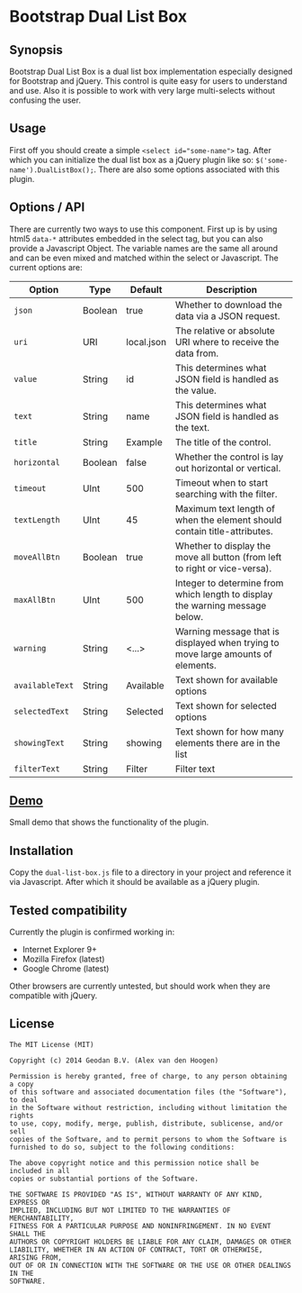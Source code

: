 # Bootstrap Dual List Box

## Synopsis

Bootstrap Dual List Box is a dual list box implementation especially designed for Bootstrap and jQuery. This control is
quite easy for users to understand and use. Also it is possible to work with very large multi-selects without confusing
the user.

## Usage

First off you should create a simple `<select id="some-name">` tag. After which you can initialize the dual list box
as a jQuery plugin like so: `$('some-name').DualListBox();`. There are also some options associated with this plugin.

## Options / API

There are currently two ways to use this component. First up is by using html5 `data-*` attributes embedded in the
select tag, but you can also provide a Javascript Object. The variable names are the same all around and can be even
mixed and matched within the select or Javascript. The current options are: 

| Option            | Type    | Default    | Description |
| ------------      | ------- | ---------- | ----------- |
| `json`            | Boolean | true       | Whether to download the data via a JSON request.  |
| `uri`             | URI     | local.json | The relative or absolute URI where to receive the data from. | 
| `value`           | String  | id         | This determines what JSON field is handled as the value. |
| `text`            | String  | name       | This determines what JSON field is handled as the text. | 
| `title`           | String  | Example    | The title of the control. |
| `horizontal`      | Boolean | false      | Whether the control is lay out horizontal or vertical. |
| `timeout`         | UInt    | 500        | Timeout when to start searching with the filter. |
| `textLength`      | UInt    | 45         | Maximum text length of when the element should contain title-attributes. |
| `moveAllBtn`      | Boolean | true       | Whether to display the move all button (from left to right or vice-versa). |
| `maxAllBtn`       | UInt    | 500        | Integer to determine from which length to display the warning message below. |
| `warning`         | String  | <...>      | Warning message that is displayed when trying to move large amounts of elements. |
| `availableText`   | String  | Available  | Text shown for available options |
| `selectedText`    | String  | Selected   | Text shown for selected options |
| `showingText`     | String  | showing    | Text shown for how many elements there are in the list |
| `filterText`      | String  | Filter     | Filter text

## [Demo](http://geodan.github.io/duallistbox/index.html)

Small demo that shows the functionality of the plugin. 

## Installation

Copy the `dual-list-box.js` file to a directory in your project and reference it via Javascript. After which it should
be available as a jQuery plugin. 

## Tested compatibility

Currently the plugin is confirmed working in:

* Internet Explorer 9+
* Mozilla Firefox (latest)
* Google Chrome (latest)

Other browsers are currently untested, but should work when they are compatible with jQuery. 

## License

```
The MIT License (MIT)

Copyright (c) 2014 Geodan B.V. (Alex van den Hoogen)

Permission is hereby granted, free of charge, to any person obtaining a copy
of this software and associated documentation files (the "Software"), to deal
in the Software without restriction, including without limitation the rights
to use, copy, modify, merge, publish, distribute, sublicense, and/or sell
copies of the Software, and to permit persons to whom the Software is
furnished to do so, subject to the following conditions:

The above copyright notice and this permission notice shall be included in all
copies or substantial portions of the Software.

THE SOFTWARE IS PROVIDED "AS IS", WITHOUT WARRANTY OF ANY KIND, EXPRESS OR
IMPLIED, INCLUDING BUT NOT LIMITED TO THE WARRANTIES OF MERCHANTABILITY,
FITNESS FOR A PARTICULAR PURPOSE AND NONINFRINGEMENT. IN NO EVENT SHALL THE
AUTHORS OR COPYRIGHT HOLDERS BE LIABLE FOR ANY CLAIM, DAMAGES OR OTHER
LIABILITY, WHETHER IN AN ACTION OF CONTRACT, TORT OR OTHERWISE, ARISING FROM,
OUT OF OR IN CONNECTION WITH THE SOFTWARE OR THE USE OR OTHER DEALINGS IN THE
SOFTWARE.
```